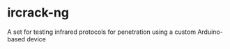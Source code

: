 # ircrack-ng
A set for testing infrared protocols for penetration using a custom Arduino-based device
